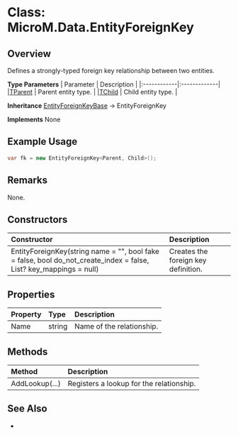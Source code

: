 # Class: MicroM.Data.EntityForeignKey
## Overview
Defines a strongly-typed foreign key relationship between two entities.

**Type Parameters**
| Parameter | Description |
|:------------|:-------------|
|[TParent](../EntityForeignKey/index.md) | Parent entity type. |
|[TChild](../EntityForeignKey/index.md) | Child entity type. |

**Inheritance**
[EntityForeignKeyBase](../EntityForeignKeyBase/index.md) -> EntityForeignKey

**Implements**
None

## Example Usage
```csharp
var fk = new EntityForeignKey<Parent, Child>();
```
## Remarks
None.

## Constructors
| Constructor | Description |
|:------------|:-------------|
| EntityForeignKey(string name = "", bool fake = false, bool do_not_create_index = false, List<BaseColumnMapping>? key_mappings = null) | Creates the foreign key definition. |

## Properties
| Property | Type | Description |
|:------------|:-------------|:-------------|
| Name | string | Name of the relationship. |

## Methods
| Method | Description |
|:------------|:-------------|
| AddLookup(...) | Registers a lookup for the relationship. |

## See Also
-
